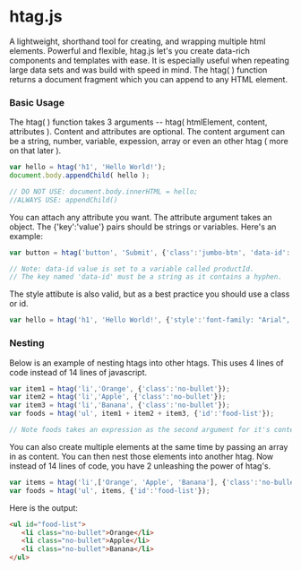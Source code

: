 # htag.js
A lightweight, shorthand tool for creating, and wrapping multiple html elements. Powerful and flexible, htag.js let's you create data-rich components and templates with ease. It is especially useful when repeating large data sets and was build with speed in mind. The htag( ) function returns a document fragment which you can append to any HTML element.

### Basic Usage
The htag( ) function takes 3 arguments -- htag( htmlElement, content, attributes ). Content and attributes are optional. The content argument can be a string, number, variable, expession, array or even an other htag ( more on that later ).
```javascript
var hello = htag('h1', 'Hello World!');
document.body.appendChild( hello );

// DO NOT USE: document.body.innerHTML = hello;
//ALWAYS USE: appendChild()
```
You can attach any attribute you want. The attribute argument takes an object. The {'key':'value'} pairs should be strings or variables. Here's an example:
```javascript
var button = htag('button', 'Submit', {'class':'jumbo-btn', 'data-id': productId } );

// Note: data-id value is set to a variable called productId.
// The key named 'data-id' must be a string as it contains a hyphen.
```
The style attibute is also valid, but as a best practice you should use a class or id.
```javascript
var hello = htag('h1', 'Hello World!', {'style':'font-family: "Arial", sans-serif; color:red'} );
```
### Nesting
Below is an example of nesting htags into other htags. This uses 4 lines of code instead of 14 lines of javascript.
```javascript
var item1 = htag('li','Orange', {'class':'no-bullet'});
var item2 = htag('li','Apple', {'class':'no-bullet'});
var item3 = htag('li','Banana', {'class':'no-bullet'});
var foods = htag('ul', item1 + item2 + item3, {'id':'food-list'});

// Note foods takes an expression as the second argument for it's content.
```
You can also create multiple elements at the same time by passing an array in as content. You can then nest those elements into another htag. Now instead of 14 lines of code, you have 2 unleashing the power of htag's. 
```javascript
var items = htag('li',['Orange', 'Apple', 'Banana'], {'class':'no-bullet'});
var foods = htag('ul', items, {'id':'food-list'});
```
Here is the output:
```html
<ul id="food-list">
   <li class="no-bullet">Orange</li>
   <li class="no-bullet">Apple</li>
   <li class="no-bullet">Banana</li>
</ul>
```


